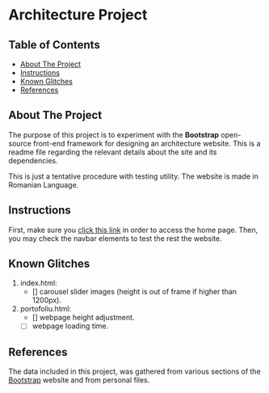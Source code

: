 # Architecture Project

## Table of Contents

* [About The Project](#abouttheproject)
* [Instructions](#instructions)
* [Known Glitches](#knownglitches)
* [References](#references)

## About The Project

The purpose of this project is to experiment with the __Bootstrap__ open-source front-end framework for designing an architecture website. This is a readme file regarding the relevant details about the site and its dependencies.

This is just a tentative procedure with testing utility. The website is made in Romanian Language.

## Instructions

First, make sure you [click this link](https://tudordan.github.io/Architecture-Project/) in order to access the home page. Then, you may check the navbar elements to test the rest the website.

## Known Glitches

1. index.html:
    - [] carousel slider images (height is out of frame if higher than 1200px).
2. portofoliu.html:
    - [] webpage height adjustment.
    - [ ] webpage loading time.

## References

The data included in this project, was gathered from various sections of the [Bootstrap](https://getbootstrap.com/) website and from personal files.